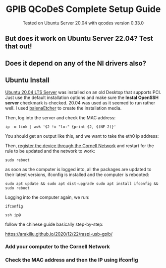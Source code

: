 <h1 align="center">
  GPIB QCoDeS Complete Setup Guide
</h1>

<p align="center">
  Tested on Ubuntu Server 20.04 with qcodes version 0.33.0
</p>

## But does it work on Ubuntu Server 22.04? Test that out!
## Does it depend on any of the NI drivers also?

## Ubuntu Install

[Ubuntu 20.04 LTS Server](https://ubuntu.com/download/server#downloads) was installed on an old Desktop that supports PCI. Just use the default installation options and make sure the **Instal OpenSSH server** checkmark is checked. 20.04 was used as it seemed to run rather well. I used [balenaEtcher](https://www.balena.io/etcher/) to create the installation media.

Then, log into the server and check the MAC address:
```
ip -o link | awk '$2 != "lo:" {print $2, $(NF-2)}'
```

You should get an output like this, and we want to take the eth0 ip address:

Then, [register the device through the Cornell Network](https://it.cornell.edu/wifi-wired/register-device-doesnt-have-browser) and restart for the rule to be updated and the network to work:

```
sudo reboot
```

as soon as the computer is logged into, all the packages are updated to their latest versions, ifconfig is installed and the computer is rebooted:
```
sudo apt update && sudo apt dist-upgrade sudo apt install ifconfig && sudo reboot
```

Logging into the computer again, we run:

```
ifconfig
```

```
ssh ip@
```

follow the chinese guide basically step-by-step:

https://arakiliu.github.io/2020/12/22/raspi-usb-gpib/

### Add your computer to the Cornell Network 
### Check the MAC address and then the IP using ifconfig


